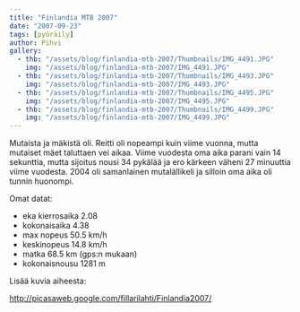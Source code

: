 ```yaml
---
title: "Finlandia MTB 2007"
date: "2007-09-23"
tags: [pyöräily]
author: Pihvi
gallery:
  - thb: "/assets/blog/finlandia-mtb-2007/Thumbnails/IMG_4491.JPG"
    img: "/assets/blog/finlandia-mtb-2007/IMG_4491.JPG"
  - thb: "/assets/blog/finlandia-mtb-2007/Thumbnails/IMG_4493.JPG"
    img: "/assets/blog/finlandia-mtb-2007/IMG_4493.JPG"
  - thb: "/assets/blog/finlandia-mtb-2007/Thumbnails/IMG_4495.JPG"
    img: "/assets/blog/finlandia-mtb-2007/IMG_4495.JPG"
  - thb: "/assets/blog/finlandia-mtb-2007/Thumbnails/IMG_4499.JPG"
    img: "/assets/blog/finlandia-mtb-2007/IMG_4499.JPG"
---
```


Mutaista ja mäkistä oli. Reitti oli nopeampi kuin viime vuonna, mutta
mutaiset mäet taluttaen vei aikaa. Viime vuodesta oma aika parani vain
14 sekunttia, mutta sijoitus nousi 34 pykälää ja ero kärkeen väheni 27
minuuttia viime vuodesta. 2004 oli samanlainen mutalällikeli ja silloin
oma aika oli tunnin huonompi.

Omat datat:

- eka kierrosaika 2.08
- kokonaisaika 4.38
- max nopeus 50.5 km/h
- keskinopeus 14.8 km/h
- matka 68.5 km (gps:n mukaan)
- kokonaisnousu 1281 m

Lisää kuvia aiheesta:

<http://picasaweb.google.com/fillarilahti/Finlandia2007/>

